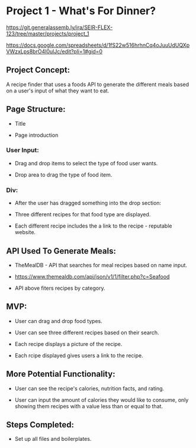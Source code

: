 # Project 1 - What's For Dinner?

https://git.generalassemb.ly/ira/SEIR-FLEX-123/tree/master/projects/project_1

https://docs.google.com/spreadsheets/d/1fS22w516hrhnCq4oJuuUdUQXpVWzxLps8brO4I0ulJc/edit?pli=1#gid=0

## Project Concept:

A recipe finder that uses a foods API to generate the different meals based on a user's input of what they want to eat.

## Page Structure:

* Title

* Page introduction

### User Input: 

* Drag and drop items to select the type of food user wants.

* Drop area to drag the type of food item.

### Div:

* After the user has dragged something into the drop section:

* Three different recipes for that food type are displayed.

* Each different recipe includes the a link to the recipe - reputable website. 

## API Used To Generate Meals:

* TheMealDB - API that searches for meal recipes based on name input.

* https://www.themealdb.com/api/json/v1/1/filter.php?c=Seafood

* API above fiters recipes by category.

## MVP:

* User can drag and drop food types.

* User can see three different recipes based on their search.

* Each recipe displays a picture of the recipe.

* Each rcipe displayed gives users a link to the recipe. 

## More Potential Functionality:

* User can see the recipe's calories, nutrition facts, and rating.

* User can input the amount of calories they would like to consume, only showing them recipes with a value less than or equal to that.

## Steps Completed:

- Set up all files and boilerplates.

